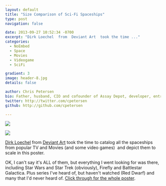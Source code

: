 ```yaml
---
layout: default
title: "Size Comparison of Sci-Fi Spaceships"
type: post
navigation: false

date: 2013-09-27 10:52:34 -0700
excerpt: "Dirk Loechel  from  Deviant Art  took the time ..."
categories:
  - NoEmbed
  - Space
  - Movies
  - Videogame
  - SciFi

gradient: 3
image: header-8.jpg
details: false

author: Chris Petersen
bio: Father, husband, CIO and cofounder of Assay Depot, developer, entrepreneur and technologist.
twitter: http://twitter.com/cpetersen
github: http://github.com/cpetersen

---
```


<img src='http://pre11.deviantart.net/739a/th/pre/f/2014/171/0/1/size_comparison___science_fiction_spaceships_by_dirkloechel-d6lfgdf.jpg' />

 ![](/attachments/ba939af824e289dc4a3804b59ca22897/image.png)  

  [Dirk Loechel](http://dirkloechel.deviantart.com/)  from  [Deviant Art](http://www.deviantart.com/)  took the time to catalog all the spaceships from popular TV and Movies (and some video games) ﻿ and depict them to scale in this poster.  

 OK, I can't say it's ALL of them, but everything I went looking for was there, including Star Wars and Star Trek (obviously), Firefly and Battlestar Galactica. Plus series I've heard of, but haven't watched (Red Dwarf) and many that I'd never heard of.  [Click through for the whole poster](http://dirkloechel.deviantart.com/art/Size-Comparison-Science-Fiction-spaceships-398790051). 

 
